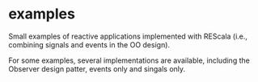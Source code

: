 examples
========


Small examples of reactive applications implemented with REScala (i.e., combining signals and events in the OO design).

For some examples, several implementations are available, including the Observer design patter, events only and singals only.
